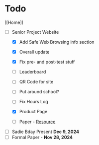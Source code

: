 # Todo

[[Home]]

- [ ] Senior Project Website
  - [x] Add Safe Web Browsing info section

  - [x] Overall update

  - [x] Fix pre- and post-test stuff

  - [ ] Leaderboard

  - [ ] QR Code for site

  - [ ] Put around school?

  - [ ] Fix Hours Log

  - [x] Product Page

  - [ ] Paper - [Resource](https://docs.google.com/presentation/d/1F1x5F5kOXvmrXIAkCLxiQ9MHtmZnqidfzULYogajTQM/present?slide=id.g621f58f77c_0_0)
- [ ] Sadie Bday Present **Dec 9, 2024**
- [ ] Formal Paper - **Nov 28, 2024**